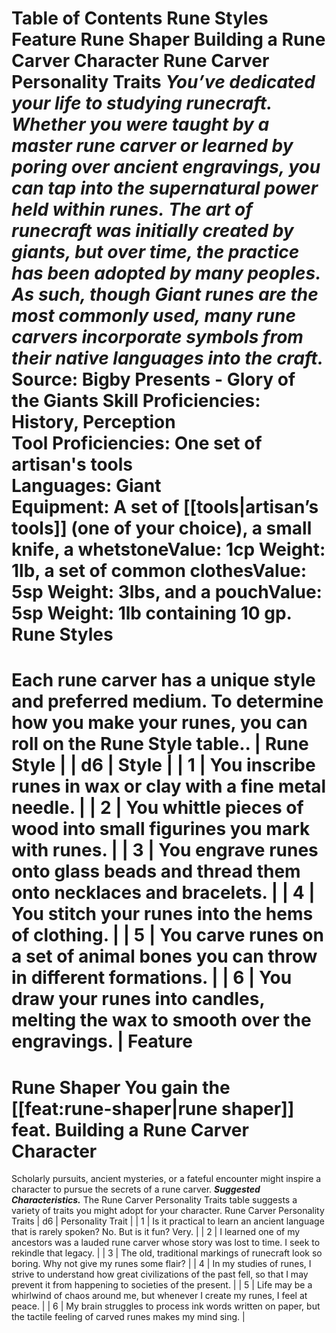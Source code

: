 Table of Contents
Rune Styles
Feature
Rune Shaper
Building a Rune Carver Character
Rune Carver Personality Traits
***You’ve dedicated your life to studying runecraft. Whether you were taught by a master rune carver or learned by poring over ancient engravings, you can tap into the supernatural power held within runes.***
***The art of runecraft was initially created by giants, but over time, the practice has been adopted by many peoples. As such, though Giant runes are the most commonly used, many rune carvers incorporate symbols from their native languages into the craft.***
Source: Bigby Presents - Glory of the Giants
**Skill Proficiencies:** History, Perception  
**Tool Proficiencies:** One set of artisan's tools  
**Languages:** Giant  
**Equipment:** A set of [[tools|artisan’s tools]] (one of your choice), a small knife, a whetstoneValue: 1cp Weight: 1lb, a set of common clothesValue: 5sp Weight: 3lbs, and a pouchValue: 5sp Weight: 1lb containing 10 gp.
Rune Styles
===========
Each rune carver has a unique style and preferred medium. To determine how you make your runes, you can roll on the Rune Style table..
| Rune Style |
| d6 | Style |
| 1 | You inscribe runes in wax or clay with a fine metal needle. |
| 2 | You whittle pieces of wood into small figurines you mark with runes. |
| 3 | You engrave runes onto glass beads and thread them onto necklaces and bracelets. |
| 4 | You stitch your runes into the hems of clothing. |
| 5 | You carve runes on a set of animal bones you can throw in different formations. |
| 6 | You draw your runes into candles, melting the wax to smooth over the engravings. |
Feature
=======
Rune Shaper
You gain the [[feat:rune-shaper|rune shaper]] feat.
Building a Rune Carver Character
================================
Scholarly pursuits, ancient mysteries, or a fateful encounter might inspire a character to pursue the secrets of a rune carver.
***Suggested Characteristics.*** The Rune Carver Personality Traits table suggests a variety of traits you might adopt for your character.
Rune Carver Personality Traits
| d6 | Personality Trait |
| 1 | Is it practical to learn an ancient language that is rarely spoken? No. But is it fun? Very. |
| 2 | I learned one of my ancestors was a lauded rune carver whose story was lost to time. I seek to rekindle that legacy. |
| 3 | The old, traditional markings of runecraft look so boring. Why not give my runes some flair? |
| 4 | In my studies of runes, I strive to understand how great civilizations of the past fell, so that I may prevent it from happening to societies of the present. |
| 5 | Life may be a whirlwind of chaos around me, but whenever I create my runes, I feel at peace. |
| 6 | My brain struggles to process ink words written on paper, but the tactile feeling of carved runes makes my mind sing. |